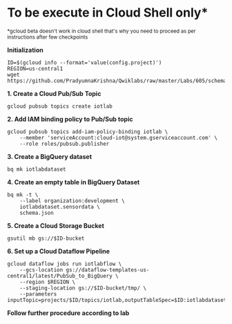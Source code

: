 # **To be execute in Cloud Shell only***
<sup>*gcloud beta doesn't work in cloud shell that's why you need to proceed as per instructions after few checkpoints</sup>

**Initialization**

    ID=$(gcloud info --format='value(config.project)')
    REGION=us-central1
    wget https://github.com/PradyumnaKrishna/Qwiklabs/raw/master/Labs/605/schema.json

**1. Create a Cloud Pub/Sub Topic**

    gcloud pubsub topics create iotlab

**2. Add IAM binding policy to Pub/Sub topic**

    gcloud pubsub topics add-iam-policy-binding iotlab \
        --member 'serviceAccount:cloud-iot@system.gserviceaccount.com' \
        --role roles/pubsub.publisher

**3. Create a BigQuery dataset**

    bq mk iotlabdataset

**4. Create an empty table in BigQuery Dataset**

    bq mk -t \
        --label organization:development \
        iotlabdataset.sensordata \
        schema.json

**5. Create a Cloud Storage Bucket**

    gsutil mb gs://$ID-bucket

**6. Set up a Cloud Dataflow Pipeline**
    
    gcloud dataflow jobs run iotlabflow \
        --gcs-location gs://dataflow-templates-us-central1/latest/PubSub_to_BigQuery \
        --region $REGION \
        --staging-location gs://$ID-bucket/tmp/ \
        --parameters inputTopic=projects/$ID/topics/iotlab,outputTableSpec=$ID:iotlabdataset.sensordata

**Follow further procedure according to lab**

